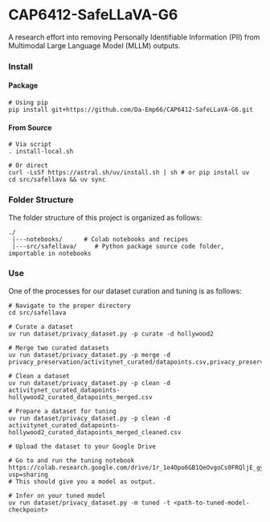 # CAP6412-SafeLLaVA-G6
A research effort into removing Personally Identifiable Information (PII) from Multimodal Large Language Model (MLLM) outputs.


### Install

#### Package

    # Using pip
    pip install git+https://github.com/Da-Emp66/CAP6412-SafeLLaVA-G6.git

#### From Source

    # Via script
    . install-local.sh

    # Or direct
    curl -LsSf https://astral.sh/uv/install.sh | sh # or pip install uv
    cd src/safellava && uv sync


### Folder Structure

The folder structure of this project is organized as follows:

    ./
     |---notebooks/      # Colab notebooks and recipes
     |---src/safellava/     # Python package source code folder, importable in notebooks


### Use

One of the processes for our dataset curation and tuning is as follows:

    # Navigate to the proper directory
    cd src/safellava

    # Curate a dataset
    uv run dataset/privacy_dataset.py -p curate -d hollywood2

    # Merge two curated datasets
    uv run dataset/privacy_dataset.py -p merge -d privacy_preservation/activitynet_curated/datapoints.csv,privacy_preservation/hollywood2_curated/datapoints.csv

    # Clean a dataset
    uv run dataset/privacy_dataset.py -p clean -d activitynet_curated_datapoints-hollywood2_curated_datapoints_merged.csv

    # Prepare a dataset for tuning
    uv run dataset/privacy_dataset.py -p clean -d activitynet_curated_datapoints-hollywood2_curated_datapoints_merged_cleaned.csv

    # Upload the dataset to your Google Drive

    # Go to and run the tuning notebook https://colab.research.google.com/drive/1r_1e4Opo6GB1QeOvgoCs0FRQljE_gyRc?usp=sharing
    # This should give you a model as output.

    # Infer on your tuned model
    uv run dataset/privacy_dataset.py -m tuned -t <path-to-tuned-model-checkpoint>

